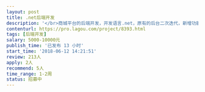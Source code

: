 ```yaml
---                
layout: post       
title: .net后端开发           
description: '</br>商城平台的后端开发，开发语言.net，原有的后台二次迭代，新增功能。只限深圳的专家服务。外地不考虑，谢谢。</br>'     
contenturl: https://pro.lagou.com/project/8393.html      
tags: [后端开发]            
salary: 5000-10000元          
publish_time: '已发布 13 小时'         
start_time: '2018-06-12 14:21:51'           
review: 213人                   
apply: 2人                   
recommend: 5人                   
time_range: 1-2周              
status: 招募中                  
---                 
```

